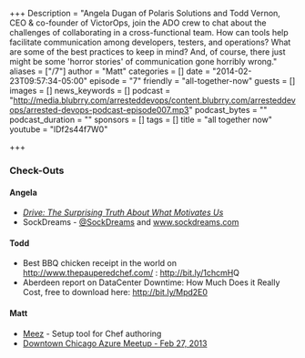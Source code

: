 +++
Description = "Angela Dugan of Polaris Solutions and Todd Vernon, CEO &amp; co-founder of VictorOps, join the ADO crew to chat about the challenges of collaborating in a cross-functional team. How can tools help facilitate communication among developers, testers, and operations? What are some of the best practices to keep in mind? And, of course, there just might be some 'horror stories' of communication gone horribly wrong."
aliases = ["/7"]
author = "Matt"
categories = []
date = "2014-02-23T09:57:34-05:00"
episode = "7"
friendly = "all-together-now"
guests = []
images = []
news_keywords = []
podcast = "http://media.blubrry.com/arresteddevops/content.blubrry.com/arresteddevops/arrested-devops-podcast-episode007.mp3"
podcast_bytes = ""
podcast_duration = ""
sponsors = []
tags = []
title = "all together now"
youtube = "lDf2s44f7W0"

+++

<h3>Check-Outs</h3>
<h4>Angela</h4>
<ul>
	<li><a href="http://www.amazon.com/Drive-Surprising-Truth-About-Motivates/dp/1594484805" target="_blank"><em>Drive: The Surprising Truth About What Motivates Us</em></a></li>
	<li>SockDreams - <a href="http://twitter.com/SockDreams" target="_blank">@SockDreams</a> and <a href="http://www.sockdreams.com" target="_blank">www.sockdreams.com</a></li>
</ul>
<h4>Todd</h4>
<ul>
	<li>Best BBQ chicken receipt in the world on <a href="http://www.thepauperedchef.com/" target="_blank">http://www.thepauperedchef.com/</a> : <a href="http://bit.ly/1chcmH" target="_blank">http://bit.ly/1chcmH</a>Q</li>
	<li>Aberdeen report on DataCenter Downtime: How Much Does it Really Cost, free to download here: <a href="http://bit.ly/Mpd2E0" target="_blank">http://bit.ly/Mpd2E0</a></li>
</ul>
<h4>Matt</h4>
<ul>
	<li><a href="http://github.com/paulczar/meez">Meez</a> - Setup tool for Chef authoring</li>
	<li><a href="http://www.meetup.com/Downtown-Chicago-Azure-Meet-Up/events/160731772/">Downtown Chicago Azure Meetup - Feb 27, 2013</a></li>
</ul>
